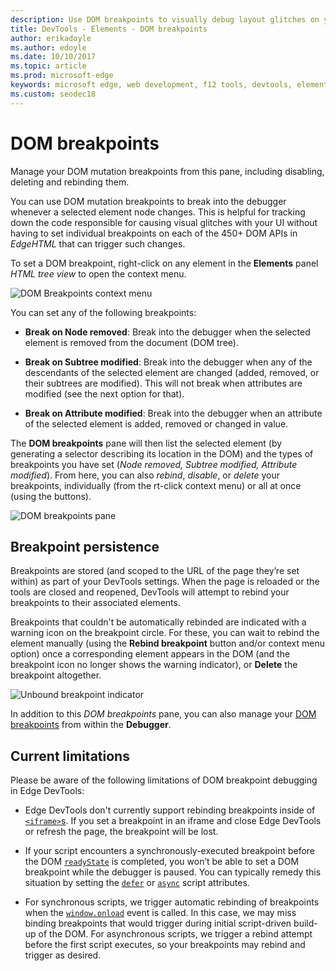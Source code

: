 ```yaml
---
description: Use DOM breakpoints to visually debug layout glitches on your page
title: DevTools - Elements - DOM breakpoints
author: erikadoyle
ms.author: edoyle
ms.date: 10/10/2017
ms.topic: article
ms.prod: microsoft-edge
keywords: microsoft edge, web development, f12 tools, devtools, elements, dom breakpoints, dom mutation
ms.custom: seodec18
---
```


# DOM breakpoints

Manage your DOM mutation breakpoints from this pane, including disabling, deleting and rebinding them.

You can use DOM mutation breakpoints to break into the debugger whenever a selected element node changes. This is helpful for tracking down the code responsible for causing visual glitches with your UI without having to set individual breakpoints on each of the 450+ DOM APIs in *EdgeHTML* that can trigger such changes. 

To set a DOM breakpoint, right-click on any element in the **Elements** panel *HTML tree view* to open the context menu.

![DOM Breakpoints context menu](../media/elements_dom_breakpoints_contextmenu.png)

You can set any of the following breakpoints:

 - **Break on Node removed**: Break into the debugger when the selected element is removed from the document (DOM tree).

 - **Break on Subtree modified**: Break into the debugger when any of the descendants of the selected element are changed (added, removed, or their subtrees are modified). This will not break when attributes are modified (see the next option for that).

 - **Break on Attribute modified**: Break into the debugger when an attribute of the selected element is added, removed or changed in value.

The **DOM breakpoints** pane will then list the selected element (by generating a selector describing its location in the DOM) and the types of breakpoints you have set (*Node removed, Subtree modified, Attribute modified*). From here, you can also *rebind*, *disable*, or *delete* your breakpoints, individually (from the rt-click context menu) or all at once (using the buttons).

![DOM breakpoints pane](../media/elements_dom_breakpoints.png)

## Breakpoint persistence

Breakpoints are stored (and scoped to the URL of the page they’re set within) as part of your DevTools settings. When the page is reloaded or the tools are closed and reopened, DevTools will attempt to rebind your breakpoints to their associated elements.

Breakpoints that couldn't be automatically rebinded are indicated with a warning icon on the breakpoint circle. For these, you can wait to rebind the element manually (using the **Rebind breakpoint** button and/or context menu option) once a corresponding element appears in the DOM (and the breakpoint icon no longer shows the warning indicator), or **Delete** the breakpoint altogether.

![Unbound breakpoint indicator](../media/elements_dom_breakpoint_unbound.png)

In addition to this *DOM breakpoints* pane, you can also manage your [DOM breakpoints](../debugger.md#dom-breakpoints) from within the **Debugger**.

## Current limitations

Please be aware of the following limitations of DOM breakpoint debugging in Edge DevTools:

 - Edge DevTools don't currently support rebinding breakpoints inside of [`<iframe>`s](https://developer.mozilla.org/en-US/docs/Web/HTML/Element/iframe). If you set a breakpoint in an iframe and close Edge DevTools or refresh the page, the breakpoint will be lost.

 - If your script encounters a synchronously-executed breakpoint before the DOM [`readyState`](https://developer.mozilla.org/en-US/docs/Web/API/Document/readyState) is completed, you won’t be able to set a DOM breakpoint while the debugger is paused. You can typically remedy this situation by setting the [`defer`](https://developer.mozilla.org/en-US/docs/Web/HTML/Element/script#Attributes) or [`async`](https://developer.mozilla.org/en-US/docs/Web/HTML/Element/script#Attributes) script attributes.

- For synchronous scripts, we trigger automatic rebinding of breakpoints when the [`window.onload`](https://developer.mozilla.org/en-US/docs/Web/API/GlobalEventHandlers/onload) event is called. In this case, we may miss binding breakpoints that would trigger during initial script-driven build-up of the DOM. For asynchronous scripts, we trigger a rebind attempt before the first script executes, so your breakpoints may rebind and trigger as desired.
